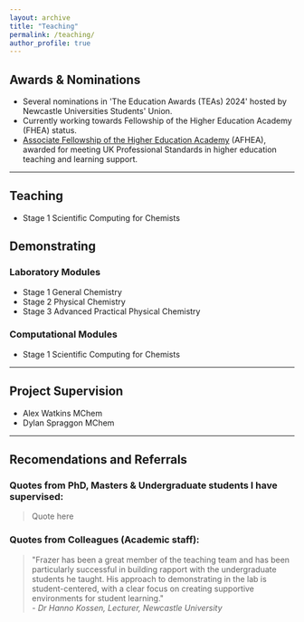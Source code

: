```yaml
---
layout: archive
title: "Teaching"
permalink: /teaching/
author_profile: true
---
```


## Awards & Nominations
- Several nominations in 'The Education Awards (TEAs) 2024' hosted by Newcastle Universities Students' Union.
- Currently working towards Fellowship of the Higher Education Academy (FHEA) status.
- [Associate Fellowship of the Higher Education Academy](https://fforrester.github.io/files/Frazer%20Forrester%20-%20Associate%20Fellowship.pdf) (AFHEA), awarded for meeting UK Professional Standards in higher education teaching and learning support.

---
## Teaching
- Stage 1 Scientific Computing for Chemists 

## Demonstrating
### Laboratory Modules
- Stage 1 General Chemistry
- Stage 2 Physical Chemistry
- Stage 3 Advanced Practical Physical Chemistry

### Computational Modules
- Stage 1 Scientific Computing for Chemists 


---
## Project Supervision

- Alex Watkins MChem
- Dylan Spraggon MChem

---
## Recomendations and Referrals

### Quotes from PhD, Masters & Undergraduate students I have supervised:

> Quote here <!-- Person -->

### Quotes from Colleagues (Academic staff):
> "Frazer has been a great member of the teaching team and has been particularly successful in building rapport with the undergraduate students he taught. His approach to demonstrating in the lab is student-centered, with a clear focus on creating supportive environments for student learning."  
> *- Dr Hanno Kossen, Lecturer, Newcastle University*

